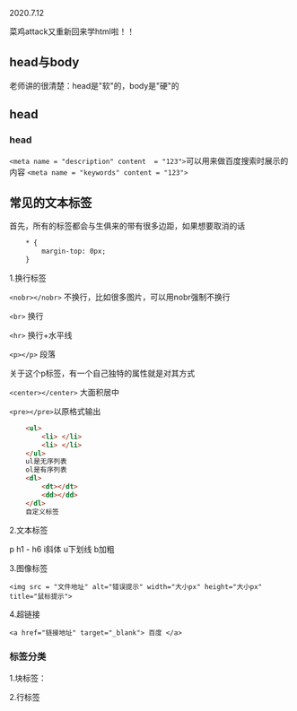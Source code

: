 2020.7.12

菜鸡attack又重新回来学html啦！！

## head与body

老师讲的很清楚：head是"软"的，body是"硬"的

## head

### head

`<meta name = "description" content  = "123">`可以用来做百度搜索时展示的内容
`<meta name = "keywords" content = "123">`


## 常见的文本标签

首先，所有的标签都会与生俱来的带有很多边距，如果想要取消的话

```html
    * {
        margin-top: 0px;
    }
```

1.换行标签


`<nobr></nobr>` 不换行，比如很多图片，可以用nobr强制不换行

`<br>` 换行

`<hr>` 换行+水平线

`<p></p>` 段落

关于这个p标签，有一个自己独特的属性就是对其方式

`<center></center>` 大面积居中

`<pre></pre>`以原格式输出

```html
    <ul>
        <li> </li>
        <li> </li>
    </ul>
    ul是无序列表
    ol是有序列表
    <dl>
        <dt></dt>
        <dd></dd>
    </dl>
    自定义标签
```

2.文本标签

p
h1 - h6
i斜体
u下划线
b加粗

3.图像标签

`<img src = "文件地址" alt="错误提示" width="大小px" height="大小px" title="鼠标提示">`

4.超链接

`<a href="链接地址" target="_blank"> 百度 </a>`

### 标签分类

1.块标签：

2.行标签



